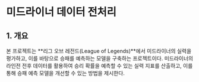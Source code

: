 # 미드라이너 데이터 전처리

## 1. 개요
본 프로젝트는 **리그 오브 레전드(League of Legends)**에서 미드라이너의 실력을 평가하고, 이를 바탕으로 승패를 예측하는 모델을 구축하는 프로젝트이다. 미드라이너의 라인전 전후 데이터를 활용하여 승리 확률을 예측할 수 있는 실력 지표를 산출하고, 이를 통해 승패 예측 모델을 개선할 수 있는 방법을 제시한다.
